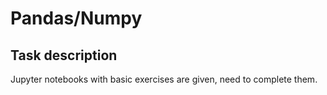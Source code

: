 # Pandas/Numpy

## Task description
Jupyter notebooks with basic exercises are given, 
need to complete them.
